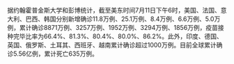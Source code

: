 据约翰霍普金斯大学和彭博统计，截至美东时间7月11日下午6时，美国、法国、意大利、巴西、韩国分别新增确诊11.8万例、25.1万例、8.4万例、6.6万例、5.0万例，累计确诊8871万例、3257万例、1952万例、3294万例、1856万例，疫苗接种完毕比率为66.4%、81.3%、80.4%、80.0%、86.2%。此外，印度、德国、英国、俄罗斯、土耳其、西班牙、越南累计确诊超过1000万例。目前全球累计确诊5.56亿例，累计死亡635万例。